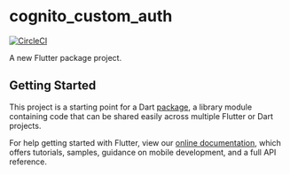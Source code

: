 # cognito_custom_auth
[![CircleCI](https://circleci.com/gh/HiromiShikata/cognito_custom_auth.svg?style=svg)](https://circleci.com/gh/circleci/circleci-docs)


A new Flutter package project.

## Getting Started

This project is a starting point for a Dart
[package](https://flutter.dev/developing-packages/),
a library module containing code that can be shared easily across
multiple Flutter or Dart projects.

For help getting started with Flutter, view our 
[online documentation](https://flutter.dev/docs), which offers tutorials, 
samples, guidance on mobile development, and a full API reference.
